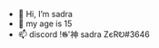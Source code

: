 - 👋 Hi, I’m sadra
- 👀 my age is 15
- 📫 discord !𝕲'神 sadra ZєRᎧ#3646

<!---
sadraaaa/sadraaaa is a ✨ special ✨ repository because its `README.md` (this file) appears on your GitHub profile.
You can click the Preview link to take a look at your changes.
--->
